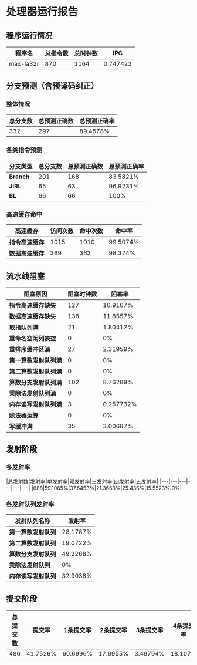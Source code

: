 # 处理器运行报告
## 程序运行情况
|程序名|总指令数|总时钟数|IPC|
|---|---|---|---|
|max-la32r|870|1164|0.747423|

## 分支预测（含预译码纠正）
### 整体情况
|总分支数|总预测正确数|总预测正确率|
|---|---|---|
|332|297|89.4578%|

### 各类指令预测
|分支类型|总分支数|总预测正确数|总预测正确率|
|---|---|---|---|
|**Branch**| 201 | 168 | 83.5821%|
|**JIRL**| 65 | 63 | 96.9231%|
|**BL**| 66 | 66 | 100%|

### 高速缓存命中
|高速缓存|访问次数|命中次数|命中率|
|---|---|---|---|
|**指令高速缓存**| 1015 | 1010 | 99.5074%|
|**数据高速缓存**| 369 | 363 | 98.374%|
## 流水线阻塞
|阻塞原因|阻塞时钟数|阻塞率|
|---|---|---|
|**指令高速缓存缺失**| 127 | 10.9107%|
|**数据高速缓存缺失**| 138 | 11.8557%|
|**取指队列满**| 21 | 1.80412%|
|**重命名空闲列表空**|0 | 0%|
|**重排序缓冲区满**|27 | 2.31959%|
|**第一算数发射队列满**|0 | 0%|
|**第二算数发射队列满**|0 | 0%|
|**算数分支发射队列满**|102 | 8.76289%|
|**乘除法发射队列满**|0 | 0%|
|**内存读写发射队列满**|3 | 0.257732%|
|**除法器运算**|0 | 0%|
|**写缓冲满**|35 | 3.00687%|

## 发射阶段
### 多发射率
|总发射数|发射率|单发射率|双发射率|三发射率|四发射率|五发射率|
|---|---|---|---|---|---|
|688|59.1065%|37.6453%|21.3663%|25.436%|15.5523%|0%|

### 各发射队列发射率
|发射队列名称|发射率|
|---|---|
|**第一算数发射队列**|28.1787%|
|**第二算数发射队列**|19.0722%|
|**算数分支发射队列**|49.2268%|
|**乘除法发射队列**|0%|
|**内存读写发射队列**|32.9038%|

## 提交阶段
|总提交数|提交率|1条提交率|2条提交率|3条提交率|4条提交率|
|---|---|---|---|---|---|
|486|41.7526%|60.6996%|17.6955%|3.49794%|18.107%|
